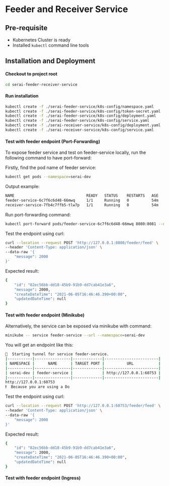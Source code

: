 # Feeder and Receiver Service

## Pre-requisite
- Kubernetes Cluster is ready
- Installed `kubectl` command line tools


## Installation and Deployment

#### Checkout to project root
```bash
cd serai-feeder-receiver-service
```
#### Run installation
```bash
kubectl create -f ./serai-feeder-service/k8s-config/namespace.yaml
kubectl create -f ./serai-feeder-service/k8s-config/token-secret.yaml
kubectl create -f ./serai-feeder-service/k8s-config/deployment.yaml
kubectl create -f ./serai-feeder-service/k8s-config/service.yaml
kubectl create -f ./serai-receiver-service/k8s-config/deployment.yaml
kubectl create -f ./serai-receiver-service/k8s-config/service.yaml
```

#### Test with feeder endpoint (Port-Forwarding)
To expose feeder service and test on feeder-service locally, run the following command to have port-forward:  

Firstly, find the pod name of feeder service:
```bash
kubectl get pods --namespace=serai-dev
```

Output example:
```bash
NAME                                READY   STATUS    RESTARTS   AGE
feeder-service-6c7f6c6d48-66mwq     1/1     Running   0          54m
receiver-service-7fb4c7ffb5-tlw7p   1/1     Running   0          54m
```

Run port-forwarding command:
```bash
kubectl port-forward pods/feeder-service-6c7f6c6d48-66mwq 8080:8081 --namespace=serai-dev
```

Test the endpoint using curl:
```bash
curl --location --request POST 'http://127.0.0.1:8080/feeder/feed' \
--header 'Content-Type: application/json' \
--data-raw '{
	"message": 2000
}'
```

Expected result:
```bash
{
    "id": "82ec56bb-dd18-45b9-91b9-dd7cab41e3a6",
    "message": 2000,
    "createDateTime": "2021-06-05T16:46:46.390+00:00",
    "updatedDateTime": null
}
```


#### Test with feeder endpoint (Minikube)
Alternatively, the service can be exposed via minikube with command:
```bash
minikube -- service feeder-service --url --namespace=serai-dev
```

You will get an endpoint like this:  
```bash
🏃  Starting tunnel for service feeder-service.
|-----------|----------------|-------------|------------------------|
| NAMESPACE |      NAME      | TARGET PORT |          URL           |
|-----------|----------------|-------------|------------------------|
| serai-dev | feeder-service |             | http://127.0.0.1:60753 |
|-----------|----------------|-------------|------------------------|
http://127.0.0.1:60753
❗  Because you are using a Do
```

Test the endpoint using curl:  
```bash
curl --location --request POST 'http://127.0.0.1:60753/feeder/feed' \
--header 'Content-Type: application/json' \
--data-raw '{
	"message": 2000
}'
```

Expected result:  
```bash
{
    "id": "82ec56bb-dd18-45b9-91b9-dd7cab41e3a6",
    "message": 2000,
    "createDateTime": "2021-06-05T16:46:46.390+00:00",
    "updatedDateTime": null
}
```

#### Test with feeder endpoint (Ingress)
